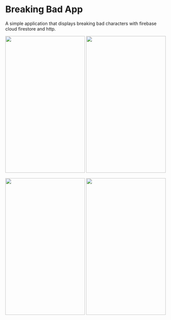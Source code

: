 # Breaking Bad App
A simple application that displays breaking bad characters with firebase cloud firestore and http.

<img src=https://user-images.githubusercontent.com/56589369/96373972-8c264c80-1178-11eb-8754-5cd4a680f162.png height="430" width="250"> <img src=https://user-images.githubusercontent.com/56589369/96373979-92b4c400-1178-11eb-882c-bc4d0ccd3c3b.png height="430" width="250">

<img src=https://user-images.githubusercontent.com/56589369/96373981-9a746880-1178-11eb-90f4-21cc8f4f0078.png height="430" width="250"> <img src=https://user-images.githubusercontent.com/56589369/96373986-9fd1b300-1178-11eb-9d5f-1ef17f40aa32.png height="430" width="250">

